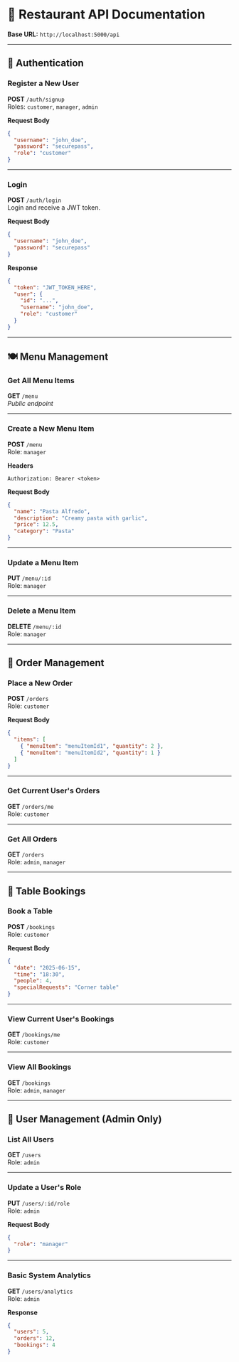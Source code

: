 # 📖 Restaurant API Documentation

**Base URL:** `http://localhost:5000/api`

---

## 🔐 Authentication

### Register a New User

**POST** `/auth/signup`  
Roles: `customer`, `manager`, `admin`

**Request Body**

```json
{
  "username": "john_doe",
  "password": "securepass",
  "role": "customer"
}
```

---

### Login

**POST** `/auth/login`  
Login and receive a JWT token.

**Request Body**

```json
{
  "username": "john_doe",
  "password": "securepass"
}
```

**Response**

```json
{
  "token": "JWT_TOKEN_HERE",
  "user": {
    "id": "...",
    "username": "john_doe",
    "role": "customer"
  }
}
```

---

## 🍽 Menu Management

### Get All Menu Items

**GET** `/menu`  
_Public endpoint_

---

### Create a New Menu Item

**POST** `/menu`  
Role: `manager`

**Headers**

```
Authorization: Bearer <token>
```

**Request Body**

```json
{
  "name": "Pasta Alfredo",
  "description": "Creamy pasta with garlic",
  "price": 12.5,
  "category": "Pasta"
}
```

---

### Update a Menu Item

**PUT** `/menu/:id`  
Role: `manager`

---

### Delete a Menu Item

**DELETE** `/menu/:id`  
Role: `manager`

---

## 🛒 Order Management

### Place a New Order

**POST** `/orders`  
Role: `customer`

**Request Body**

```json
{
  "items": [
    { "menuItem": "menuItemId1", "quantity": 2 },
    { "menuItem": "menuItemId2", "quantity": 1 }
  ]
}
```

---

### Get Current User's Orders

**GET** `/orders/me`  
Role: `customer`

---

### Get All Orders

**GET** `/orders`  
Role: `admin`, `manager`

---

## 📅 Table Bookings

### Book a Table

**POST** `/bookings`  
Role: `customer`

**Request Body**

```json
{
  "date": "2025-06-15",
  "time": "18:30",
  "people": 4,
  "specialRequests": "Corner table"
}
```

---

### View Current User's Bookings

**GET** `/bookings/me`  
Role: `customer`

---

### View All Bookings

**GET** `/bookings`  
Role: `admin`, `manager`

---

## 👥 User Management (Admin Only)

### List All Users

**GET** `/users`  
Role: `admin`

---

### Update a User's Role

**PUT** `/users/:id/role`  
Role: `admin`

**Request Body**

```json
{
  "role": "manager"
}
```

---

### Basic System Analytics

**GET** `/users/analytics`  
Role: `admin`

**Response**

```json
{
  "users": 5,
  "orders": 12,
  "bookings": 4
}
```
